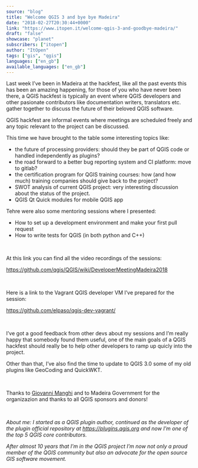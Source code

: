 ```yaml
---
source: "blog"
title: "Welcome QGIS 3 and bye bye Madeira"
date: "2018-02-27T20:30:44+0000"
link: "https://www.itopen.it/welcome-qgis-3-and-goodbye-madeira/"
draft: "false"
showcase: "planet"
subscribers: ["itopen"]
author: "ItOpen"
tags: ["gis", "qgis"]
languages: ["en_gb"]
available_languages: ["en_gb"]
---
```


Last week I&#8217;ve been in Madeira at the hackfest, like all the past events this has been an amazing happening,
for those of you who have never been there, a QGIS hackfest is typically an event where QGIS developers
and other pasionate contributors like documentation writers, translators etc. gather together to discuss
the future of their beloved QGIS software.

QGIS hackfest are informal events where meetings are scheduled freely and any topic relevant to the project
can be discussed.

This time we have brought to the table some interesting topics like:
<ul>
 	<li>the future of processing providers: should they be part of QGIS code or handled independently as plugins?</li>
 	<li>the road forward to a better bug reporting system and CI platform: move to gitlab?</li>
 	<li>the certification program for QGIS training courses: how (and how much) training companies should give back to the project?</li>
 	<li>SWOT analysis of current QGIS project: very interesting discussion about the status of the project.</li>
 	<li>QGIS Qt Quick modules for mobile QGIS app</li>
</ul>
Tehre were also some mentoring sessions where I presented:
<ul>
 	<li>How to set up a development environment and make your first pull request</li>
 	<li>How to write tests for QGIS (in both python and C++)</li>
</ul>
&nbsp;

At this link you can find all the video recordings of the sessions:

<a href="https://github.com/qgis/QGIS/wiki/DeveloperMeetingMadeira2018">https://github.com/qgis/QGIS/wiki/DeveloperMeetingMadeira2018</a>

&nbsp;

Here is a link to the Vagrant QGIS developer VM I&#8217;ve prepared for the session:

<a href="https://github.com/elpaso/qgis-dev-vagrant/">https://github.com/elpaso/qgis-dev-vagrant/</a>

&nbsp;

I&#8217;ve got a good feedback from other devs about my sessions and I&#8217;m really happy
that somebody found them useful, one of the main goals of a QGIS hackfest should
really be to help other developers to ramp up quicly into the project.

Other than that, I&#8217;ve also find the time to update to QGIS 3.0 some
of my old plugins like GeoCoding and QuickWKT.

&nbsp;

Thanks to <a href="http://www.naturalgis.pt/">Giovanni Manghi</a> and to Madeira Government for the organizazion and thanks to all QGIS sponsors and donors!

&nbsp;

<em>About me: I started as a QGIS plugin author, continued as the developer of the plugin</em>
<em> official repository at <a href="https://plugins.qgis.org">https://plugins.qgis.org</a> and now I&#8217;m one of the top 5</em>
<em> QGIS core contributors.</em>

<em>After almost 10 years that I&#8217;m in the QGIS project I&#8217;m now not only a</em>
<em> proud member of the QGIS community but also an advocate for the</em>
<em> open source GIS software movement.</em>
